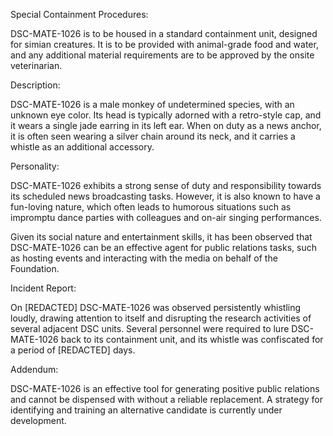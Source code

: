 Special Containment Procedures:

DSC-MATE-1026 is to be housed in a standard containment unit, designed for simian creatures. It is to be provided with animal-grade food and water, and any additional material requirements are to be approved by the onsite veterinarian.

Description:

DSC-MATE-1026 is a male monkey of undetermined species, with an unknown eye color. Its head is typically adorned with a retro-style cap, and it wears a single jade earring in its left ear. When on duty as a news anchor, it is often seen wearing a silver chain around its neck, and it carries a whistle as an additional accessory.

Personality:

DSC-MATE-1026 exhibits a strong sense of duty and responsibility towards its scheduled news broadcasting tasks. However, it is also known to have a fun-loving nature, which often leads to humorous situations such as impromptu dance parties with colleagues and on-air singing performances.

Given its social nature and entertainment skills, it has been observed that DSC-MATE-1026 can be an effective agent for public relations tasks, such as hosting events and interacting with the media on behalf of the Foundation.

Incident Report:

On [REDACTED] DSC-MATE-1026 was observed persistently whistling loudly, drawing attention to itself and disrupting the research activities of several adjacent DSC units. Several personnel were required to lure DSC-MATE-1026 back to its containment unit, and its whistle was confiscated for a period of [REDACTED] days.

Addendum:

DSC-MATE-1026 is an effective tool for generating positive public relations and cannot be dispensed with without a reliable replacement. A strategy for identifying and training an alternative candidate is currently under development.